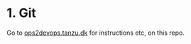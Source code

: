 # 1. Git

Go to [ops2devops.tanzu.dk](https://ops2devops.tanzu.dk/2.git/) for instructions etc, on this repo.